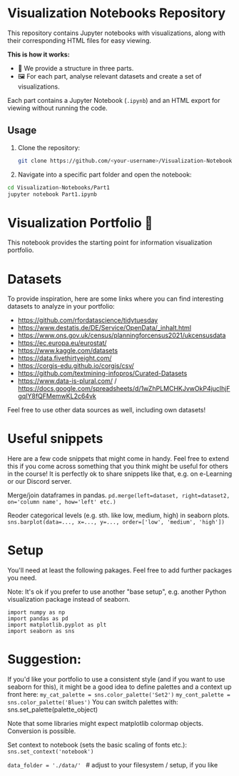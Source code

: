 # Visualization Notebooks Repository

This repository contains Jupyter notebooks with visualizations, along with their corresponding HTML files for easy viewing.

**This is how it works:**

- 📓 We provide a structure in three parts.
- 🖼️ For each part, analyse relevant datasets and create a set of visualizations.



Each part contains a Jupyter Notebook (`.ipynb`) and an HTML export for viewing without running the code.

## Usage
1. Clone the repository:
   ```bash
   git clone https://github.com/<your-username>/Visualization-Notebooks.git
2. Navigate into a specific part folder and open the notebook:
  ```bash
  cd Visualization-Notebooks/Part1
  jupyter notebook Part1.ipynb
```

# Visualization Portfolio 📓

This notebook provides the starting point for information visualization portfolio. 

# Datasets

To provide inspiration, here are some links where you can find interesting datasets to analyze in your portfolio:
- https://github.com/rfordatascience/tidytuesday 
- https://www.destatis.de/DE/Service/OpenData/_inhalt.html
- https://www.ons.gov.uk/census/planningforcensus2021/ukcensusdata
- https://ec.europa.eu/eurostat/
- https://www.kaggle.com/datasets
- https://data.fivethirtyeight.com/ 
- https://corgis-edu.github.io/corgis/csv/ 
- https://github.com/textmining-infopros/Curated-Datasets
- https://www.data-is-plural.com/ / https://docs.google.com/spreadsheets/d/1wZhPLMCHKJvwOkP4juclhjFgqIY8fQFMemwKL2c64vk


Feel free to use other data sources as well, including own datasets!



# Useful snippets

Here are a few code snippets that might come in handy. Feel free to extend this if you come across something that you think might be useful for others in the course! It is perfectly ok to share snippets like that, e.g. on e-Learning or our Discord server.


Merge/join dataframes in pandas.
```pd.merge(left=dataset, right=dataset2, on='column name', how='left' etc.)```

Reoder categorical levels (e.g. sth. like low, medium, high) in seaborn plots.
```sns.barplot(data=..., x=..., y=..., order=['low', 'medium', 'high'])```


# Setup

You'll need at least the following pakages. Feel free to add further packages you need.

Note: It's ok if you prefer to use another "base setup", e.g. another Python visualization package instead of seaborn.
```
import numpy as np
import pandas as pd
import matplotlib.pyplot as plt
import seaborn as sns
```

# Suggestion: 
If you'd like your portfolio to use a consistent style (and if you want to use seaborn for this), it might be a good idea to define palettes and a context up front here:
```my_cat_palette = sns.color_palette('Set2')```
```my_cont_palette = sns.color_palette('Blues')```
You can switch palettes with: sns.set_palette(palette_object)

Note that some libraries might expect matplotlib colormap objects. Conversion is possible.

Set context to notebook (sets the basic scaling of fonts etc.):
```sns.set_context('notebook')```

```data_folder = './data/' ``` # adjust to your filesystem / setup, if you like
